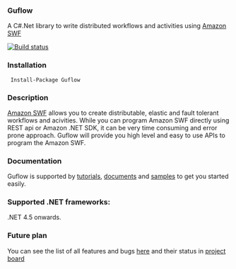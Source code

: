 ### Guflow
A C#.Net library to write distributed workflows and activities using [Amazon SWF](https://aws.amazon.com/swf/)

[![Build status](https://ci.appveyor.com/api/projects/status/github/gurmitteotia/guflow?svg=true)](https://ci.appveyor.com/project/gurmitteotia/guflow/branch/master)

### Installation
```
 Install-Package Guflow
 ```
### Description
[Amazon SWF](https://aws.amazon.com/swf/) allows you to create distributable, elastic and fault tolerant workflows and acivities. While you can program Amazon SWF directly using REST api or Amazon .NET SDK, it can be very time consuming and error prone approach. Guflow will provide you high level and easy to use APIs to program the Amazon SWF.

### Documentation
Guflow is supported by [tutorials](https://github.com/gurmitteotia/guflow/wiki/Tutorial), [documents](https://github.com/gurmitteotia/guflow/wiki) and [samples](https://github.com/gurmitteotia/guflow/wiki) to get you started easily.

### Supported .NET frameworks:
.NET 4.5 onwards.

### Future plan
You can see the list of all features and bugs [here](https://github.com/gurmitteotia/guflow/issues) and their status in [project board](https://github.com/gurmitteotia/guflow/projects/1?)
